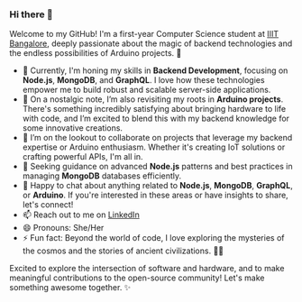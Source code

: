 ### Hi there 👋

<!--
**Dd1235/Dd1235** is a ✨ _special_ ✨ repository because its `README.md` (this file) appears on your GitHub profile.
-->

Welcome to my GitHub! I'm a first-year Computer Science student at [IIIT Bangalore](https://www.iiitb.ac.in/), deeply passionate about the magic of backend technologies and the endless possibilities of Arduino projects. 🚀

- 🔭 Currently, I'm honing my skills in **Backend Development**, focusing on **Node.js**, **MongoDB**, and **GraphQL**. I love how these technologies empower me to build robust and scalable server-side applications.
- 🌱 On a nostalgic note, I’m also revisiting my roots in **Arduino projects**. There's something incredibly satisfying about bringing hardware to life with code, and I’m excited to blend this with my backend knowledge for some innovative creations.
- 👯 I’m on the lookout to collaborate on projects that leverage my backend expertise or Arduino enthusiasm. Whether it's creating IoT solutions or crafting powerful APIs, I'm all in.
- 🤔 Seeking guidance on advanced **Node.js** patterns and best practices in managing **MongoDB** databases efficiently.
- 💬 Happy to chat about anything related to **Node.js**, **MongoDB**, **GraphQL**, or **Arduino**. If you're interested in these areas or have insights to share, let's connect!
- 📫 Reach out to me on [LinkedIn](https://www.linkedin.com/in/dedeepya-avancha-507363217/)
- 😄 Pronouns: She/Her
- ⚡ Fun fact: Beyond the world of code, I love exploring the mysteries of the cosmos and the stories of ancient civilizations. 🌌🏺

Excited to explore the intersection of software and hardware, and to make meaningful contributions to the open-source community! Let's make something awesome together. ✨
